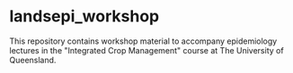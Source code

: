 # landsepi_workshop
This repository contains workshop material to accompany epidemiology lectures in the "Integrated Crop Management" course at The University of Queensland.
